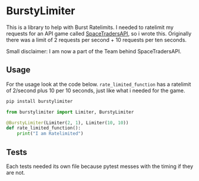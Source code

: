 # BurstyLimiter
This is a library to help with Burst Ratelimits. 
I needed to ratelimit my requests for an API game called [SpaceTradersAPI](https://spacetraders.io/), so i wrote this.
Originally there was a limit of 2 requests per second + 10 requests per ten seconds. 

Small disclaimer: I am now a part of the Team behind SpaceTradersAPI.

## Usage
For the usage look at the code below. ``rate_limited_function`` has a ratelimit of 2/second plus 10 per 10 seconds, just like what i needed for the game.
```sh
pip install burstylimiter
```
```py
from burstylimiter import Limiter, BurstyLimiter

@BurstyLimiter(Limiter(2, 1), Limiter(10, 10))
def rate_limited_function():
    print("I am Ratelimited")
```

## Tests
Each tests needed its own file because pytest messes with the timing if they are not.
